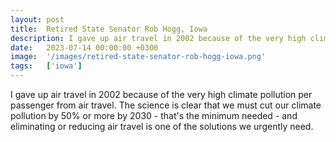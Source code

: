 ```yaml
---
layout: post
title:  Retired State Senator Rob Hogg, Iowa
description: I gave up air travel in 2002 because of the very high climate pollution per passenger from air travel. The science is clear that we must cut our clima...
date:   2023-07-14 00:00:00 +0300
image:  '/images/retired-state-senator-rob-hogg-iowa.png'
tags:   ['iowa']
---
```

I gave up air travel in 2002 because of the very high climate pollution per passenger from air travel. The science is clear that we must cut our climate pollution by 50% or more by 2030 - that's the minimum needed - and eliminating or reducing air travel is one of the solutions we urgently need.

